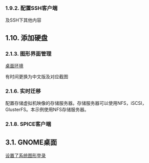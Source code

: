 

### 1.9.2. 配置SSH客户端

及SSH下其他内容

## 1.10. 添加硬盘

### 2.1.3. 图形界面管理

[桌面环境](https://www.server-world.info/en/note?os=CentOS_7&p=x)

有时间更换为中文版及对应截图

### 2.1.6. 实时迁移

配置存储虚拟机映像的存储服务器。存储服务器可以使用NFS，iSCSI，GlusterFS。本示例使用NFS存储服务器。

### 2.1.8. SPICE客户端

## 3.1. GNOME桌面

[设置了系统图形登录](https://www.server-world.info/en/note?os=CentOS_7&p=runlevel)












